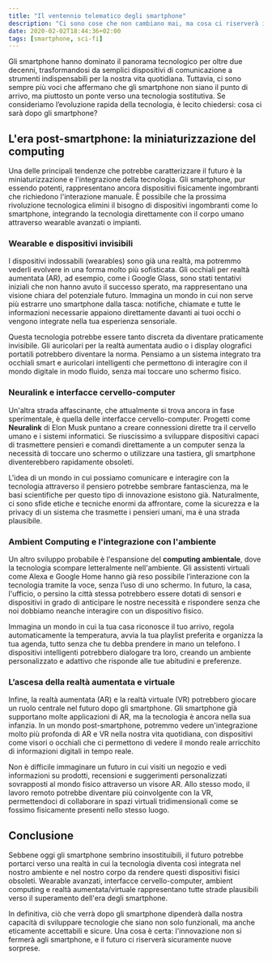 ```yaml
---
title: "Il ventennio telematico degli smartphone"
description: "Ci sono cose che non cambiano mai, ma cosa ci riserverà il futuro dopo gli smartphone?"
date: 2020-02-02T18:44:36+02:00
tags: [smartphone, sci-fi]
---
```


Gli smartphone hanno dominato il panorama tecnologico per oltre due decenni, trasformandosi da semplici dispositivi di comunicazione a strumenti indispensabili per la nostra vita quotidiana. Tuttavia, ci sono sempre più voci che affermano che gli smartphone non siano il punto di arrivo, ma piuttosto un ponte verso una tecnologia sostitutiva. Se consideriamo l’evoluzione rapida della tecnologia, è lecito chiedersi: cosa ci sarà dopo gli smartphone?

## L'era post-smartphone: la miniaturizzazione del computing

Una delle principali tendenze che potrebbe caratterizzare il futuro è la miniaturizzazione e l'integrazione della tecnologia. Gli smartphone, pur essendo potenti, rappresentano ancora dispositivi fisicamente ingombranti che richiedono l'interazione manuale. È possibile che la prossima rivoluzione tecnologica elimini il bisogno di dispositivi ingombranti come lo smartphone, integrando la tecnologia direttamente con il corpo umano attraverso wearable avanzati o impianti.

### Wearable e dispositivi invisibili

I dispositivi indossabili (wearables) sono già una realtà, ma potremmo vederli evolvere in una forma molto più sofisticata. Gli occhiali per realtà aumentata (AR), ad esempio, come i Google Glass, sono stati tentativi iniziali che non hanno avuto il successo sperato, ma rappresentano una visione chiara del potenziale futuro. Immagina un mondo in cui non serve più estrarre uno smartphone dalla tasca: notifiche, chiamate e tutte le informazioni necessarie appaiono direttamente davanti ai tuoi occhi o vengono integrate nella tua esperienza sensoriale.

Questa tecnologia potrebbe essere tanto discreta da diventare praticamente invisibile. Gli auricolari per la realtà aumentata audio o i display olografici portatili potrebbero diventare la norma. Pensiamo a un sistema integrato tra occhiali smart e auricolari intelligenti che permettono di interagire con il mondo digitale in modo fluido, senza mai toccare uno schermo fisico.

### Neuralink e interfacce cervello-computer

Un'altra strada affascinante, che attualmente si trova ancora in fase sperimentale, è quella delle interfacce cervello-computer. Progetti come **Neuralink** di Elon Musk puntano a creare connessioni dirette tra il cervello umano e i sistemi informatici. Se riuscissimo a sviluppare dispositivi capaci di trasmettere pensieri e comandi direttamente a un computer senza la necessità di toccare uno schermo o utilizzare una tastiera, gli smartphone diventerebbero rapidamente obsoleti.

L'idea di un mondo in cui possiamo comunicare e interagire con la tecnologia attraverso il pensiero potrebbe sembrare fantascienza, ma le basi scientifiche per questo tipo di innovazione esistono già. Naturalmente, ci sono sfide etiche e tecniche enormi da affrontare, come la sicurezza e la privacy di un sistema che trasmette i pensieri umani, ma è una strada plausibile.

### Ambient Computing e l'integrazione con l'ambiente

Un altro sviluppo probabile è l'espansione del **computing ambientale**, dove la tecnologia scompare letteralmente nell'ambiente. Gli assistenti virtuali come Alexa e Google Home hanno già reso possibile l’interazione con la tecnologia tramite la voce, senza l’uso di uno schermo. In futuro, la casa, l'ufficio, o persino la città stessa potrebbero essere dotati di sensori e dispositivi in grado di anticipare le nostre necessità e rispondere senza che noi dobbiamo neanche interagire con un dispositivo fisico.

Immagina un mondo in cui la tua casa riconosce il tuo arrivo, regola automaticamente la temperatura, avvia la tua playlist preferita e organizza la tua agenda, tutto senza che tu debba prendere in mano un telefono. I dispositivi intelligenti potrebbero dialogare tra loro, creando un ambiente personalizzato e adattivo che risponde alle tue abitudini e preferenze.

### L’ascesa della realtà aumentata e virtuale

Infine, la realtà aumentata (AR) e la realtà virtuale (VR) potrebbero giocare un ruolo centrale nel futuro dopo gli smartphone. Gli smartphone già supportano molte applicazioni di AR, ma la tecnologia è ancora nella sua infanzia. In un mondo post-smartphone, potremmo vedere un'integrazione molto più profonda di AR e VR nella nostra vita quotidiana, con dispositivi come visori o occhiali che ci permettono di vedere il mondo reale arricchito di informazioni digitali in tempo reale.

Non è difficile immaginare un futuro in cui visiti un negozio e vedi informazioni su prodotti, recensioni e suggerimenti personalizzati sovrapposti al mondo fisico attraverso un visore AR. Allo stesso modo, il lavoro remoto potrebbe diventare più coinvolgente con la VR, permettendoci di collaborare in spazi virtuali tridimensionali come se fossimo fisicamente presenti nello stesso luogo.

## Conclusione

Sebbene oggi gli smartphone sembrino insostituibili, il futuro potrebbe portarci verso una realtà in cui la tecnologia diventa così integrata nel nostro ambiente e nel nostro corpo da rendere questi dispositivi fisici obsoleti. Wearable avanzati, interfacce cervello-computer, ambient computing e realtà aumentata/virtuale rappresentano tutte strade plausibili verso il superamento dell'era degli smartphone.

In definitiva, ciò che verrà dopo gli smartphone dipenderà dalla nostra capacità di sviluppare tecnologie che siano non solo funzionali, ma anche eticamente accettabili e sicure. Una cosa è certa: l'innovazione non si fermerà agli smartphone, e il futuro ci riserverà sicuramente nuove sorprese.
